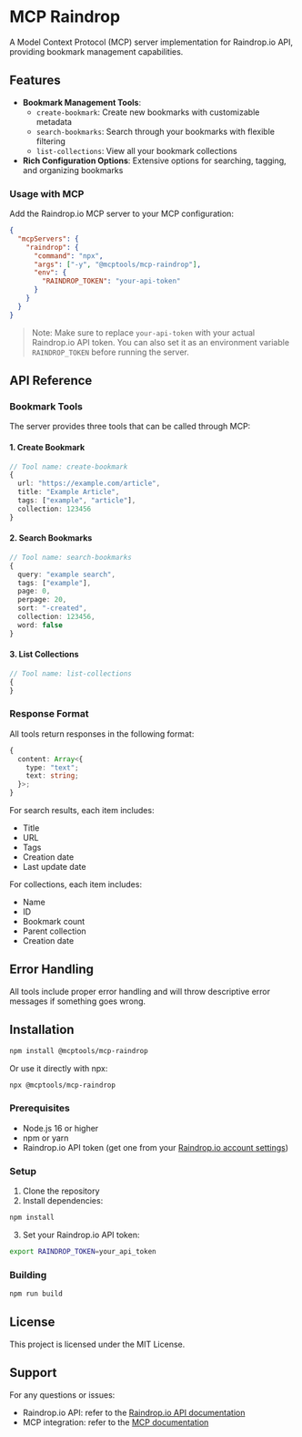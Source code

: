 # MCP Raindrop

A Model Context Protocol (MCP) server implementation for Raindrop.io API, providing bookmark management capabilities.

## Features

- **Bookmark Management Tools**:
  - `create-bookmark`: Create new bookmarks with customizable metadata
  - `search-bookmarks`: Search through your bookmarks with flexible filtering
  - `list-collections`: View all your bookmark collections
- **Rich Configuration Options**: Extensive options for searching, tagging, and organizing bookmarks

### Usage with MCP

Add the Raindrop.io MCP server to your MCP configuration:

```json
{
  "mcpServers": {
    "raindrop": {
      "command": "npx",
      "args": ["-y", "@mcptools/mcp-raindrop"],
      "env": {
        "RAINDROP_TOKEN": "your-api-token"
      }
    }
  }
}
```

> Note: Make sure to replace `your-api-token` with your actual Raindrop.io API token. You can also set it as an environment variable `RAINDROP_TOKEN` before running the server.

## API Reference

### Bookmark Tools

The server provides three tools that can be called through MCP:

#### 1. Create Bookmark

```typescript
// Tool name: create-bookmark
{
  url: "https://example.com/article",
  title: "Example Article",
  tags: ["example", "article"],
  collection: 123456
}
```

#### 2. Search Bookmarks

```typescript
// Tool name: search-bookmarks
{
  query: "example search",
  tags: ["example"],
  page: 0,
  perpage: 20,
  sort: "-created",
  collection: 123456,
  word: false
}
```

#### 3. List Collections

```typescript
// Tool name: list-collections
{
}
```

### Response Format

All tools return responses in the following format:

```typescript
{
  content: Array<{
    type: "text";
    text: string;
  }>;
}
```

For search results, each item includes:

- Title
- URL
- Tags
- Creation date
- Last update date

For collections, each item includes:

- Name
- ID
- Bookmark count
- Parent collection
- Creation date

## Error Handling

All tools include proper error handling and will throw descriptive error messages if something goes wrong.

## Installation

```bash
npm install @mcptools/mcp-raindrop
```

Or use it directly with npx:

```bash
npx @mcptools/mcp-raindrop
```

### Prerequisites

- Node.js 16 or higher
- npm or yarn
- Raindrop.io API token (get one from your [Raindrop.io account settings](https://app.raindrop.io/settings/integrations))

### Setup

1. Clone the repository
2. Install dependencies:

```bash
npm install
```

3. Set your Raindrop.io API token:

```bash
export RAINDROP_TOKEN=your_api_token
```

### Building

```bash
npm run build
```

## License

This project is licensed under the MIT License.

## Support

For any questions or issues:

- Raindrop.io API: refer to the [Raindrop.io API documentation](https://developer.raindrop.io/)
- MCP integration: refer to the [MCP documentation](https://modelcontextprotocol.io/)
